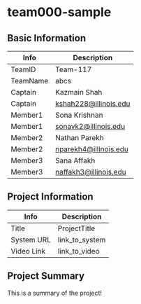 # team000-sample

## Basic Information

|   Info      |        Description     |
| ----------- | ---------------------- |
| TeamID      |        Team-117        |
| TeamName    |         abcs         |
| Captain     |       Kazmain Shah    |
| Captain     |  kshah228@illinois.edu  |
| Member1     |     Sona Krishnan      |
| Member1     |  sonavk2@illinois.edu   |
| Member2     |    Nathan Parekh      |
| Member2     |   nparekh4@illinois.edu|
| Member3     |     Sana Affakh          |
| Member3     |       naffakh3@illinois.edu      |

## Project Information

|   Info      |        Description     |
| ----------- | ---------------------- |
|  Title      |       ProjectTitle     |
| System URL  |      link_to_system    |
| Video Link  |      link_to_video     |

## Project Summary

This is a summary of the project!
